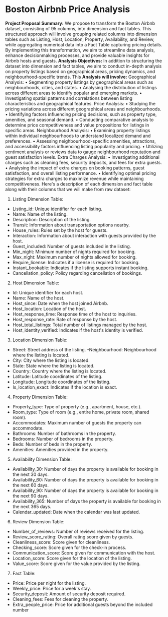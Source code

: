 # Boston Airbnb Price Analysis
**Project Proposal Summary:**
We propose to transform the Boston Airbnb dataset, consisting of 95 columns, into dimension and fact tables.
This structured approach will involve grouping related columns into dimension tables such as Listing, Host,
Location, Property, Availability, and Review, while aggregating numerical data into a Fact Table capturing
pricing details. By implementing this transformation, we aim to streamline data analysis, enhance decisionmaking processes, and provide valuable insights for Airbnb hosts and guests.
**Analysis Objectives:**
In addition to structuring the dataset into dimension and fact tables, we aim to conduct in-depth analysis on
property listings based on geographical areas, pricing dynamics, and neighbourhood-specific trends. This
**Analysis will involve:**
Geographical Analysis:
• Segmenting property listings by geographical areas such as neighbourhoods, cities, and states.
• Analysing the distribution of listings across different areas to identify popular and emerging markets.
• Investigating spatial patterns and correlations between listing characteristics and geographical features.
Price Analysis:
• Studying the pricing variations across different geographical areas and neighbourhoods.
• Identifying factors influencing pricing decisions, such as property type, amenities, and seasonal
demand.
• Conducting comparative analysis to determine price competitiveness and value propositions for listings
in specific areas.
Neighbourhood Analysis:
• Examining property listings within individual neighbourhoods to understand localized demand and
preferences.
• Assessing neighbourhood-specific amenities, attractions, and accessibility factors influencing listing
popularity and pricing.
• Utilizing sentiment analysis or reviews data to gauge neighbourhood reputation and guest satisfaction
levels.
Extra Charges Analysis:
• Investigating additional charges such as cleaning fees, security deposits, and fees for extra guests.
• Analysing the impact of extra charges on booking patterns, guest satisfaction, and overall listing
performance.
• Identifying optimal pricing strategies for extra charges to maximize revenue while maintaining
competitiveness.
Here's a description of each dimension and fact table along with their columns that we will make from raw
dataset:
1. Listing Dimension Table:
 - Listing_id: Unique identifier for each listing.
 - Name: Name of the listing.
 - Description: Description of the listing.
 - Transit: Information about transportation options nearby.
 - House_rules: Rules set by the host for guests.
 - Interaction: Information about interaction with guests provided by the host.
 - Guest_included: Number of guests included in the listing.
 - Min_night: Minimum number of nights required for booking.
 - Max_night: Maximum number of nights allowed for booking.
 - Require_license: Indicates if a license is required for booking.
 - Instant_bookable: Indicates if the listing supports instant booking.
 - Cancellation_policy: Policy regarding cancellation of bookings.
2. Host Dimension Table:
 - Id: Unique identifier for each host.
 - Name: Name of the host.
 - Host_since: Date when the host joined Airbnb.
 - Host_location: Location of the host.
 - Host_response_time: Response time of the host to inquiries.
 - Host_response_rate: Rate of response by the host.
 - Host_total_listings: Total number of listings managed by the host.
 - Host_identity_verified: Indicates if the host's identity is verified.
3. Location Dimension Table:
 - Street: Street address of the listing.
 -Neighbourhood: Neighbourhood where the listing is located.
 - City: City where the listing is located.
 - State: State where the listing is located.
 - Country: Country where the listing is located.
 - Latitude: Latitude coordinates of the listing.
 - Longitude: Longitude coordinates of the listing.
 - Is_location_exact: Indicates if the location is exact.
4. Property Dimension Table:
 - Property_type: Type of property (e.g., apartment, house, etc.).
 - Room_type: Type of room (e.g., entire home, private room, shared room).
 - Accommodates: Maximum number of guests the property can accommodate.
 - Bathrooms: Number of bathrooms in the property.
 - Bedrooms: Number of bedrooms in the property.
 - Beds: Number of beds in the property.
 - Amenities: Amenities provided in the property.
5. Availability Dimension Table:
 - Availability_30: Number of days the property is available for booking in the next 30 days.
 - Availability_60: Number of days the property is available for booking in the next 60 days.
 - Availability_90: Number of days the property is available for booking in the next 90 days.
 - Availability_365: Number of days the property is available for booking in the next 365 days.
 - Calendar_updated: Date when the calendar was last updated.
6. Review Dimension Table:
 - Number_of_reviews: Number of reviews received for the listing.
 - Review_score_rating: Overall rating score given by guests.
 - Cleanliness_score: Score given for cleanliness.
 - Checking_score: Score given for the check-in process.
 - Communication_score: Score given for communication with the host.
 - Location_score: Score given for the location of the listing.
 - Value_score: Score given for the value provided by the listing.
7. Fact Table:
 - Price: Price per night for the listing.
 - Weekly_price: Price for a week's stay.
 - Security_deposit: Amount of security deposit required.
 - Cleaning_fees: Fees for cleaning the property.
 - Extra_people_price: Price for additional guests beyond the included number
